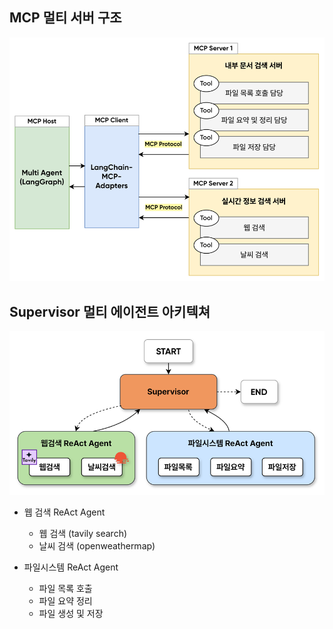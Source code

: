 ## MCP 멀티 서버 구조

![alt text](image-1.png)

## Supervisor 멀티 에이전트 아키텍쳐

![alt text](image.png)

- 웹 검색 ReAct Agent
    - 웹 검색 (tavily search)
    - 날씨 검색 (openweathermap)
    
- 파일시스템 ReAct Agent
    - 파일 목록 호출
    - 파일 요약 정리
    - 파일 생성 및 저장